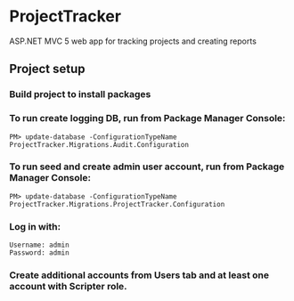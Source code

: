 # ProjectTracker
ASP.NET MVC 5 web app for tracking projects and creating reports

## Project setup

### Build project to install packages

### To run create logging DB, run from Package Manager Console:
```
PM> update-database -ConfigurationTypeName ProjectTracker.Migrations.Audit.Configuration
```

### To run seed and create admin user account, run from Package Manager Console:
```
PM> update-database -ConfigurationTypeName ProjectTracker.Migrations.ProjectTracker.Configuration
```
### Log in with:

```
Username: admin
Password: admin
```

### Create additional accounts from Users tab and at least one account with Scripter role.